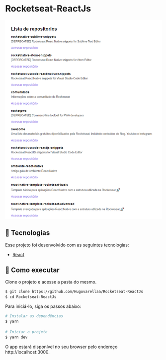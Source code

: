 # Rocketseat-ReactJs 
<p>
  <img src="./public/2.png">
</p>

## 🧪 Tecnologias

Esse projeto foi desenvolvido com as seguintes tecnologias:

- [React](https://reactjs.org)


## 🚀 Como executar

Clone o projeto e acesse a pasta do mesmo.

```bash
$ git clone https://github.com/Hugovarellaa/Rocketseat-ReactJs
$ cd Rocketseat-ReactJs
```

Para iniciá-lo, siga os passos abaixo:
```bash
# Instalar as dependências
$ yarn

# Iniciar o projeto
$ yarn dev
```
O app estará disponível no seu browser pelo endereço http://localhost:3000.


 